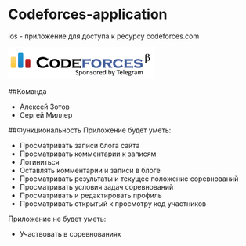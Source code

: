 # Codeforces-application
ios - приложение для доступа к ресурсу codeforces.com

![Codeforces logo](docs/codeforces.png)

##Команда
+ Алексей Зотов
+ Сергей Миллер

##Функциональность
Приложение будет уметь:
+ Просматривать записи блога сайта
+ Просматривать комментарии к записям
+ Логиниться 
+ Оставлять комментарии и записи в блоге 
+ Просматривать результаты и текущее положение соревнований
+ Просматривать условия задач соревнований
+ Просматривать и редактировать профиль 
+ Просматривать открытый к просмотру код участников

Приложение не будет уметь:
+ Участвовать в соревнованиях
